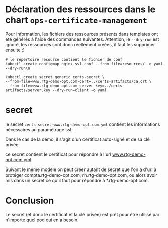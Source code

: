 # Déclaration des ressources dans le chart `ops-certificate-management`

Pour information, les fichiers des ressources présents dans templates ont été générés à l'aide des commandes suivantes. Attention, le `--dry-run` est ignoré, les ressources sont donc réellement créées, il faut les supprimer ensuite ;)

```
# le répertoire resource contient le fichier de conf
kubectl create configmap nginx-ssl-conf --from-file=resources/ -o yaml --dry-run\n

kubectl create secret generic certs-secret \
--from-file=www.rtg-demo-opt.com-cert=../certs-artifacts/ca.crt \
--from-file=www.rtg-demo-opt.com-server-key=../certs-artifacts/server.key --dry-run=client -o yaml
```

# secret

le secret `certs-secret-www.rtg-demo-opt.com.yml` contient les informations nécessaires au paramétrage ssl : 

Dans le cas de la démo, il s'agit d'un certificat auto-signé et de sa clé privée.

ce secret contient le certificat pour répondre à l'url www.rtg-demo-opt.com.yml.

Suivant le même modèle on peut créer autant de secret que l'on a d'url à protéger compta.rtg-demo-opt.com, rh.rtg-demo-opt.com, ou alors avoir mis dans un secret ce qu'il faut pour répondre à *.rtg-demo-opt.com.

# Conclusion

Le secret (et donc le certificat et la clé privée) est prêt pour être utilisé par n'importe quel pod qui en a besoin.
